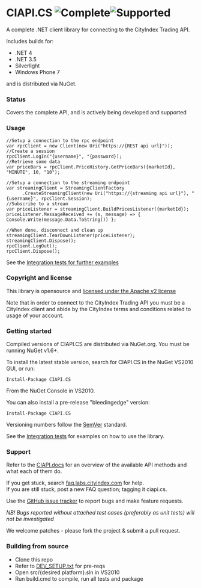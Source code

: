 #  CIAPI.CS ![Complete](http://labs.cityindex.com/wp-content/uploads/2012/01/lbl-complete.png)![Supported](http://labs.cityindex.com/wp-content/uploads/2012/01/lbl-supported.png)
A complete .NET client library for connecting to the CityIndex Trading API.

Includes builds for:

  * .NET 4
  * .NET 3.5
  * Silverlight
  * Windows Phone 7

and is distributed via NuGet.

### Status
Covers the complete API, and is actively being developed and supported

### Usage

    //Setup a connection to the rpc endpoint
    var rpcClient = new Client(new Uri("https://{REST api url}"));
    //Create a session
    rpcClient.LogIn("{username}", "{password});
    //Retrieve some data
    var priceBars = rpcClient.PriceHistory.GetPriceBars({marketId}, "MINUTE", 10, "10");
    
    //Setup a connection to the streaming endpoint
    var streamingClient = StreamingClientFactory
          .CreateStreamingClient(new Uri("https://{streaming api url}"), "{username}", rpcClient.Session);
    //Subscribe to a stream
    var priceListener = streamingClient.BuildPricesListener({marketId});
    priceListener.MessageReceived += (s, message) => { Console.Write(message.Data.ToString()) };
    
    //When done, disconnect and clean up
    streamingClient.TearDownListener(priceListener);
    streamingClient.Dispose();
    rpcClient.LogOut();
    rpcClient.Dispose();
    
See the [Integration tests for further examples](https://github.com/cityindex/CIAPI.CS/tree/master/src/CIAPI.IntegrationTests)

### Copyright and license
This library is opensource and [licensed under the Apache v2 license](https://github.com/cityindex/CIAPI.CS/LICENSE.txt)

Note that in order to connect to the CityIndex Trading API you must be a CityIndex client and abide by the 
CityIndex terms and conditions related to usage of your account.

### Getting started
Compiled versions of CIAPI.CS are distributed via NuGet.org.  You must be running NuGet v1.6+.

To install the latest stable version, search for CIAPI.CS in the NuGet VS2010 GUI, or run:

    Install-Package CIAPI.CS
   
From the NuGet Console in VS2010.

You can also install a pre-release "bleedingedge" version:

    Install-Package CIAPI.CS

Versioning numbers follow the [SemVer](semver.org) standard.

See the [Integration tests](https://github.com/cityindex/CIAPI.CS/tree/master/src/CIAPI.IntegrationTests) 
for examples on how to use the library.

### Support
Refer to the [CIAPI.docs](https://ciapipreprod.cityindextest9.co.uk/CIAPI.docs) for an overview of the available API methods
and what each of them do.

If you get stuck, search [faq.labs.cityindex.com](http://faq.labs.cityindex.com) for help.  
If you are still stuck, post a new FAQ question; tagging it ciapi.cs.

Use the [GitHub issue tracker](https://github.com/cityindex/CIAPI.CS/issues) to report bugs and make feature requests.

*NB! Bugs reported without attached test cases (preferably as unit tests) will not be investigated*

We welcome patches - please fork the project & submit a pull request.

### Building from source

   * Clone this repo
   * Refer to [DEV_SETUP.txt](https://github.com/cityindex/CIAPI.CS/blob/master/DEV_SETUP.txt) for pre-reqs
   * Open src/{desired platform}.sln in VS2010
   * Run build.cmd to compile, run all tests and package
